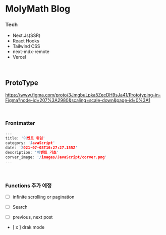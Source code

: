 # MolyMath Blog

### Tech

- Next.Js(SSR)
- React Hooks
- Tailwind CSS
- next-mdx-remote
- Vercel

<br>

## ProtoType

https://www.figma.com/proto/3JmgbuLpka5ZecDH9sJa41/Prototyping-in-Figma?node-id=207%3A2980&scaling=scale-down&page-id=0%3A1

<br>

### Frontmatter

```h
---
title: '이벤트 위임'
category: 'JavaScript'
date: '2021-07-03T16:27:27.155Z'
description: '이벤트 기초'
corver_image: '/images/JavaScript/corver.png'
---
```

<br />

### Functions 추가 예정

- [ ] infinite scrolling or pagination

- [ ] Search

- [ ] previous, next post

- [ x ] drak mode

